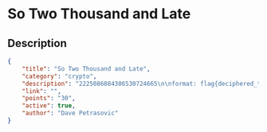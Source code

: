 # So Two Thousand and Late

## Description

```json
{
    "title": "So Two Thousand and Late",
    "category": "crypto",
    "description": "2225086084306530724665\n\nformat: flag{deciphered_text_lower-case_with_underscores_for_spaces}",
    "link": "",
    "points": "30",
    "active": true,
    "author": "Dave Petrasovic"
}
```
